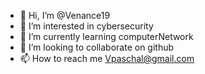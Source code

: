 - 👋 Hi, I’m @Venance19
- 👀 I’m interested in cybersecurity
- 🌱 I’m currently learning computerNetwork
- 💞️ I’m looking to collaborate on github
- 📫 How to reach me Vpaschal@gmail.com

<!---
Venance19/Venance19 is a ✨ special ✨ repository because its `README.md` (this file) appears on your GitHub profile.
You can click the Preview link to take a look at your changes.
--->
